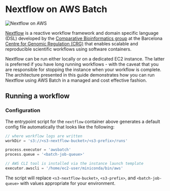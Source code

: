 
# Nextflow on AWS Batch

![Nextflow on AWS](./images/nextflow-on-aws-infrastructure.png)

[Nextflow](https://www.nextflow.io) is a reactive workflow framework and domain specific language (DSL) developed by the [Comparative Bioinformatics group](https://www.crg.eu/en/programmes-groups/notredame-lab) at the Barcelona [Centre for Genomic Regulation (CRG)](http://www.crg.eu/) that enables scalable and reproducible scientific workflows using software containers.

Nextflow can be run either locally or on a dedicated EC2 instance.  The latter is preferred if you have long running workflows - with the caveat that you are responsible for stopping the instance when your workflow is complete.  The architecture presented in this guide demonstrates how you can run Nextflow using AWS Batch in a managed and cost effective fashion.


## Running a workflow

### Configuration

The entrypoint script for the `nextflow` container above generates a default config file automatically that looks like the following:

```groovy
// where workflow logs are written
workDir = 's3://<s3-nextflow-bucket>/<s3-prefix>/runs'

process.executor = 'awsbatch'
process.queue = '<batch-job-queue>'

// AWS CLI tool is installed via the instance launch template
executor.awscli = '/home/ec2-user/miniconda/bin/aws'
```

The script will replace `<s3-nextflow-bucket>`, `<s3-prefix>`, and `<batch-job-queue>` with values appropriate for your environment.

